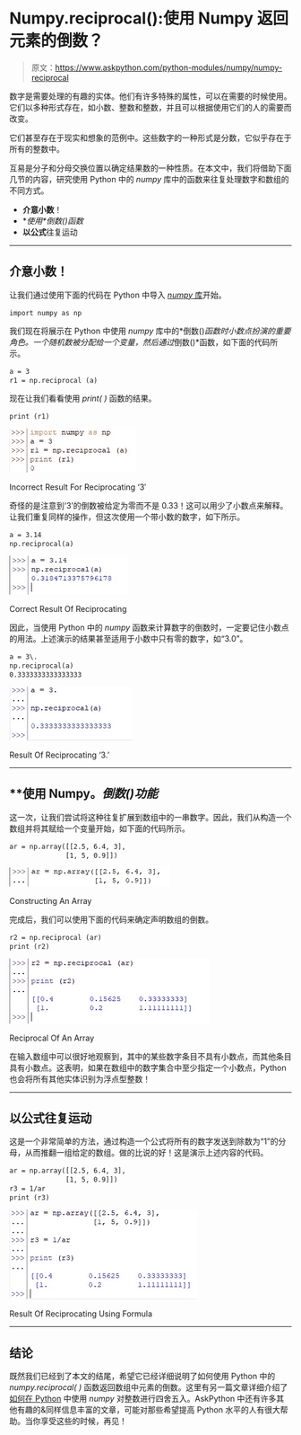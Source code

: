 # Numpy.reciprocal():使用 Numpy 返回元素的倒数？

> 原文：<https://www.askpython.com/python-modules/numpy/numpy-reciprocal>

数字是需要处理的有趣的实体。他们有许多特殊的属性，可以在需要的时候使用。它们以多种形式存在，如小数、整数和整数，并且可以根据使用它们的人的需要而改变。

它们甚至存在于现实和想象的范例中。这些数字的一种形式是分数，它似乎存在于所有的整数中。

互易是分子和分母交换位置以确定结果数的一种性质。在本文中，我们将借助下面几节的内容，研究使用 Python 中的 *numpy* 库中的函数来往复处理数字和数组的不同方式。

*   **介意小数**！
*   **使用*倒数()*函数**
*   **以公式**往复运动

* * *

## **介意小数**！

让我们通过使用下面的代码在 Python 中导入 [*numpy* 库](https://www.askpython.com/python-modules/numpy/python-numpy-module)开始。

```
import numpy as np

```

我们现在将展示在 Python 中使用 *numpy* 库中的*倒数()*函数时小数点扮演的重要角色。一个随机数被分配给一个变量，然后通过*倒数()*函数，如下面的代码所示。

```
a = 3
r1 = np.reciprocal (a)

```

现在让我们看看使用 *print( )* 函数的结果。

```
print (r1)

```

![Incorrect Result For Reciprocating ‘3](img/b1a602cd308287a4761cbf87dc64d4f4.png)

Incorrect Result For Reciprocating ‘3′

奇怪的是注意到‘3’的倒数被给定为零而不是 0.33！这可以用少了小数点来解释。让我们重复同样的操作，但这次使用一个带小数的数字，如下所示。

```
a = 3.14
np.reciprocal(a)

```

![Correct Result Of Reciprocating](img/19987bec79fb8dd5a7d9a8466f27cd1a.png)

Correct Result Of Reciprocating

因此，当使用 Python 中的 *numpy* 函数来计算数字的倒数时，一定要记住小数点的用法。上述演示的结果甚至适用于小数中只有零的数字，如“3.0”。

```
a = 3\.                  
np.reciprocal(a)                  
0.3333333333333333

```

![Result Of Reciprocating ‘3 ](img/68a3191aab9674a7fedae4d751cdfb44.png)

Result Of Reciprocating ‘3.’

* * *

## **使用 Numpy。*倒数()*功能**

这一次，让我们尝试将这种往复扩展到数组中的一串数字。因此，我们从构造一个数组并将其赋给一个变量开始，如下面的代码所示。

```
ar = np.array([[2.5, 6.4, 3],
              [1, 5, 0.9]])

```

![Constructing An Array](img/32ac71cd9b114aa4df62504298db7f4e.png)

Constructing An Array

完成后，我们可以使用下面的代码来确定声明数组的倒数。

```
r2 = np.reciprocal (ar)
print (r2)

```

![Reciprocal Of An Array](img/07c4d081de4f3ab2a479651040269744.png)

Reciprocal Of An Array

在输入数组中可以很好地观察到，其中的某些数字条目不具有小数点，而其他条目具有小数点。这表明，如果在数组中的数字集合中至少指定一个小数点，Python 也会将所有其他实体识别为浮点型整数！

* * *

## **以公式**往复运动

这是一个非常简单的方法，通过构造一个公式将所有的数字发送到除数为“1”的分母，从而推翻一组给定的数组。做的比说的好！这是演示上述内容的代码。

```
ar = np.array([[2.5, 6.4, 3],
              [1, 5, 0.9]])              
r3 = 1/ar                  
print (r3)

```

![Result Of Reciprocating Using Formula](img/382438f3b579fc608a99dc47f73c3453.png)

Result Of Reciprocating Using Formula

* * *

## **结论**

既然我们已经到了本文的结尾，希望它已经详细说明了如何使用 Python 中的 *numpy.reciprocal( )* 函数返回数组中元素的倒数。这里有另一篇文章详细介绍了[如何在 Python](https://www.askpython.com/python/numpy-fix) 中使用 *numpy* 对整数进行四舍五入。AskPython 中还有许多其他有趣的&同样信息丰富的文章，可能对那些希望提高 Python 水平的人有很大帮助。当你享受这些的时候，再见！